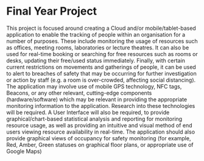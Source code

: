 # Final Year Project

This project is focused around  creating a Cloud and/or mobile/tablet-based application to enable the tracking of people within an organisation for a number of purposes. These include monitoring the usage of resources such as offices, meeting rooms, laboratories or lecture theatres. It can also be used for real-time booking or searching for free resources such as rooms or desks, updating their free/used status immediately. Finally, with certain current restrictions on movements and gatherings of people, it can be used to alert to breaches of safety that may be occurring for further investigation or action by staff (e.g. a room is over-crowded, affecting social distancing).
The application may involve use of mobile GPS technology, NFC tags, Beacons, or any other relevant, cutting-edge components (hardware/software) which may be relevant in providing the appropriate monitoring information to the application. Research into these technologies will be required. A User Interface will also be required, to provide graphical/chart-based statistical analysis and reporting for monitoring resource usage, as well as providing an intuitive and visual method of end users viewing resource availability in real-time. The application should also provide graphical views of occupancy for safety monitoring (for example, Red, Amber, Green statuses on graphical floor plans, or appropriate use of Google Maps)
